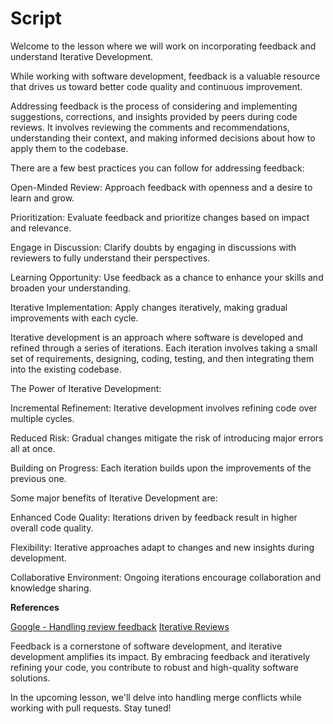 # Script

Welcome to the lesson where we will work on incorporating feedback and understand Iterative Development.

While working with software development, feedback is a valuable resource that drives us toward better code quality and continuous improvement.

Addressing feedback is the process of considering and implementing suggestions, corrections, and insights provided by peers during code reviews. It involves reviewing the comments and recommendations, understanding their context, and making informed decisions about how to apply them to the codebase.

There are a few best practices you can follow for addressing feedback:

Open-Minded Review: Approach feedback with openness and a desire to learn and grow.

Prioritization: Evaluate feedback and prioritize changes based on impact and relevance.

Engage in Discussion: Clarify doubts by engaging in discussions with reviewers to fully understand their perspectives.

Learning Opportunity: Use feedback as a chance to enhance your skills and broaden your understanding.

Iterative Implementation: Apply changes iteratively, making gradual improvements with each cycle.

Iterative development is an approach where software is developed and refined through a series of iterations. Each iteration involves taking a small set of requirements, designing, coding, testing, and then integrating them into the existing codebase.

The Power of Iterative Development:

Incremental Refinement: Iterative development involves refining code over multiple cycles.

Reduced Risk: Gradual changes mitigate the risk of introducing major errors all at once.

Building on Progress: Each iteration builds upon the improvements of the previous one.

Some major benefits of Iterative Development are:

Enhanced Code Quality: Iterations driven by feedback result in higher overall code quality.

Flexibility: Iterative approaches adapt to changes and new insights during development.

Collaborative Environment: Ongoing iterations encourage collaboration and knowledge sharing.

**References**

[Google - Handling review feedback](https://google.github.io/eng-practices/review/developer/handling-comments.html)
[Iterative Reviews](https://docs.devart.com/review-assistant/reworking-code/what-is-iterative-review.html)

Feedback is a cornerstone of software development, and iterative development amplifies its impact. By embracing feedback and iteratively refining your code, you contribute to robust and high-quality software solutions.

In the upcoming lesson, we'll delve into handling merge conflicts while working with pull requests. Stay tuned!